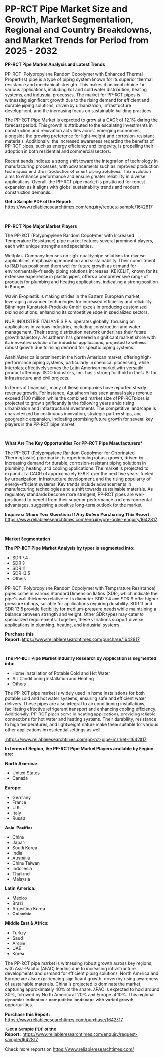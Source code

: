 <p><h1>PP-RCT Pipe Market Size and Growth, Market Segmentation, Regional and Country Breakdowns, and Market Trends for Period from 2025 -  2032</h1></p><p><strong>PP-RCT Pipe Market Analysis and Latest Trends</strong></p>
<p><p>PP-RCT (Polypropylene Random Copolymer with Enhanced Thermal Properties) pipe is a type of piping system known for its superior thermal resistance and mechanical strength. This makes it an ideal choice for various applications, including hot and cold water distribution, heating systems, and industrial processes. The market for PP-RCT pipes is witnessing significant growth due to the rising demand for efficient and durable piping solutions, driven by urbanization, infrastructure development, and the increasing focus on sustainable building practices.</p><p>The PP-RCT Pipe Market is expected to grow at a CAGR of 12.1% during the forecast period. This growth is attributed to the escalating investments in construction and renovation activities across emerging economies, alongside the growing preference for light-weight and corrosion-resistant materials. Additionally, the increased awareness regarding the benefits of PP-RCT pipes, such as energy efficiency and longevity, is propelling their adoption in both residential and commercial sectors.</p><p>Recent trends indicate a strong shift toward the integration of technology in manufacturing processes, with advancements such as improved production techniques and the introduction of smart piping solutions. This evolution aims to enhance performance and ensure greater reliability in diverse applications. Overall, the PP-RCT pipe market is positioned for robust expansion as it aligns with global sustainability trends and modern construction demands.</p></p>
<p><strong>Get a Sample PDF of the Report:&nbsp;</strong> <a href="https://www.reliableresearchtimes.com/enquiry/request-sample/1642817?utm_campaign=2007&utm_medium=2&utm_source=Github&utm_content=ia&utm_term=12012025&utm_id=pp-rct-pipe">https://www.reliableresearchtimes.com/enquiry/request-sample/1642817</a></p>
<p>&nbsp;</p>
<p><strong>PP-RCT Pipe Major Market Players</strong></p>
<p><p>The PP-RCT (Polypropylene Random Copolymer with Increased Temperature Resistance) pipe market features several prominent players, each with unique strengths and specialties. </p><p>Weltplast Company focuses on high-quality pipe solutions for diverse applications, emphasizing innovation and sustainability. Their commitment to R&D has positioned them well for future growth as demand for environmentally-friendly piping solutions increases. KE KELIT, known for its extensive experience in plastic pipes, offers a comprehensive range of products for plumbing and heating applications, indicating a strong position in Europe.</p><p>Wavin Ekoplastik is making strides in the Eastern European market, leveraging advanced technologies for increased efficiency and reliability. Bänninger Kunststoff-Produkte GmbH excels in producing customized piping solutions, enhancing its competitive edge in specialized sectors. </p><p>NUPI INDUSTRIE ITALIANE S.P.A. operates globally, focusing on applications in various industries, including construction and water management. Their strong distribution network underlines their future growth trajectory. Aquatherm has garnered a significant market share with its innovative solutions for industrial applications, projected to witness robust growth due to rising demand for specific piping systems.</p><p>Asahi/America is prominent in the North American market, offering high-performance piping systems, particularly in chemical processing, while Interplast effectively serves the Latin American market with versatile product offerings. ISCO Industries, Inc. has a strong foothold in the U.S. for infrastructure and civil projects.</p><p>In terms of financials, many of these companies have reported steady revenue growth. For instance, Aquatherm has seen annual sales revenue exceed $100 million, while the combined market size of PP-RCTpipes is projected to grow significantly in the following years amid rising urbanization and infrastructural investments. The competitive landscape is characterized by continuous innovation, strategic partnerships, and geographic expansion, indicating promising future growth for several key players in the PP-RCT pipe market.</p></p>
<p>&nbsp;</p>
<p><strong>What Are The Key Opportunities For PP-RCT Pipe Manufacturers?</strong></p>
<p><p>The PP-RCT (Polypropylene Random Copolymer for Chlorinated Thermoplastic) pipe market is experiencing robust growth, driven by increasing demand for durable, corrosion-resistant piping solutions in plumbing, heating, and cooling applications. The market is projected to expand at a CAGR of approximately 6-8% over the next five years, fueled by urbanization, infrastructure development, and the rising popularity of energy-efficient systems. Key trends include advancements in manufacturing technologies and a shift towards sustainable materials. As regulatory standards become more stringent, PP-RCT pipes are well-positioned to benefit from their superior performance and environmental advantages, suggesting a positive long-term outlook for the market.</p></p>
<p><strong>Inquire or Share Your Questions If Any Before Purchasing This Report:</strong> <a href="https://www.reliableresearchtimes.com/enquiry/pre-order-enquiry/1642817?utm_campaign=2007&utm_medium=2&utm_source=Github&utm_content=ia&utm_term=12012025&utm_id=pp-rct-pipe">https://www.reliableresearchtimes.com/enquiry/pre-order-enquiry/1642817</a></p>
<p>&nbsp;</p>
<p><strong>Market Segmentation</strong></p>
<p><strong>The PP-RCT Pipe Market Analysis by types is segmented into:</strong></p>
<p><ul><li>SDR 7.4</li><li>SDR 9</li><li>SDR 11</li><li>SDR 13.5</li><li>Others</li></ul></p>
<p><p>PP-RCT (Polypropylene Random Copolymer with Temperature Resistance) pipes come in various Standard Dimension Ratios (SDR), which indicate the pipe's wall thickness relative to its diameter. SDR 7.4 and SDR 9 offer higher pressure ratings, suitable for applications requiring durability. SDR 11 and SDR 13.5 provide flexibility for medium-pressure needs while maintaining a balance between strength and weight. Other SDR types may cater to specialized requirements. Together, these variations support diverse applications in plumbing, heating, and industrial systems.</p></p>
<p><strong>Purchase this Report:&nbsp;</strong><a href="https://www.reliableresearchtimes.com/purchase/1642817?utm_campaign=2007&utm_medium=2&utm_source=Github&utm_content=ia&utm_term=12012025&utm_id=pp-rct-pipe">https://www.reliableresearchtimes.com/purchase/1642817</a></p>
<p>&nbsp;</p>
<p><strong>The PP-RCT Pipe Market Industry Research by Application is segmented into:</strong></p>
<p><ul><li>Home Installation of Potable Cold and Hot Water</li><li>Air Conditioning Installation and Heating</li><li>Others</li></ul></p>
<p><p>The PP-RCT pipe market is widely used in home installations for both potable cold and hot water systems, ensuring safe and efficient water delivery. These pipes are also integral to air conditioning installations, facilitating effective refrigerant transport and enhancing cooling efficiency. Additionally, PP-RCT pipes serve in heating applications, providing reliable connections for hot water and heating systems. Their durability, resistance to high temperatures, and lightweight nature make them suitable for various other applications in residential settings as well.</p></p>
<p><a href="https://www.reliableresearchtimes.com/pp-rct-pipe-market-r1642817?utm_campaign=2007&utm_medium=2&utm_source=Github&utm_content=ia&utm_term=12012025&utm_id=pp-rct-pipe">&nbsp;https://www.reliableresearchtimes.com/pp-rct-pipe-market-r1642817</a></p>
<p><strong>In terms of Region, the PP-RCT Pipe Market Players available by Region are:</strong></p>
<p>
    <p> <strong> North America: </strong>
        <ul>
            <li>United States</li>
            <li>Canada</li>
        </ul>
        </p> 
    <p> <strong> Europe: </strong>
        <ul>
            <li>Germany</li>
            <li>France</li>
            <li>U.K.</li>
            <li>Italy</li>
            <li>Russia</li>
        </ul>
        </p> 
    <p> <strong> Asia-Pacific: </strong>
        <ul>
            <li>China</li>
            <li>Japan</li>
            <li>South Korea</li>
            <li>India</li>
            <li>Australia</li>
            <li>China Taiwan</li>
            <li>Indonesia</li>
            <li>Thailand</li>
            <li>Malaysia</li>
        </ul>
        </p> 
    <p> <strong> Latin America: </strong>
        <ul>
            <li>Mexico</li>
            <li>Brazil</li>
            <li>Argentina Korea</li>
            <li>Colombia</li>
        </ul>
        </p> 
    <p> <strong> Middle East & Africa: </strong>
        <ul>
            <li>Turkey</li>
            <li>Saudi</li>
            <li>Arabia</li>
            <li>UAE</li>
            <li>Korea</li>
        </ul>
    </p>
    </p>
<p><p>The PP-RCT pipe market is witnessing robust growth across key regions, with Asia-Pacific (APAC) leading due to increasing infrastructure developments and demand for efficient piping solutions. North America and Europe are also experiencing significant growth, driven by rising awareness of sustainable materials. China is projected to dominate the market, capturing approximately 40% of the share. APAC is expected to hold around 30%, followed by North America at 20% and Europe at 10%. This regional dynamics indicates a competitive landscape with varied growth opportunities.</p></p>
<p><strong>Purchase this Report: </strong><a href="https://www.reliableresearchtimes.com/purchase/1642817?utm_campaign=2007&utm_medium=2&utm_source=Github&utm_content=ia&utm_term=12012025&utm_id=pp-rct-pipe">https://www.reliableresearchtimes.com/purchase/1642817</a></p>
<p>&nbsp;<strong>Get a Sample PDF of the Report:&nbsp;&nbsp;</strong><a href="https://www.reliableresearchtimes.com/enquiry/request-sample/1642817?utm_campaign=2007&utm_medium=2&utm_source=Github&utm_content=ia&utm_term=12012025&utm_id=pp-rct-pipe">https://www.reliableresearchtimes.com/enquiry/request-sample/1642817</a></p>
<p><strong></strong></p>
<p>Check more reports on <a href="https://www.reliableresearchtimes.com/?utm_campaign=2007&utm_medium=2&utm_source=Github&utm_content=ia&utm_term=12012025&utm_id=pp-rct-pipe">https://www.reliableresearchtimes.com/</a></p>